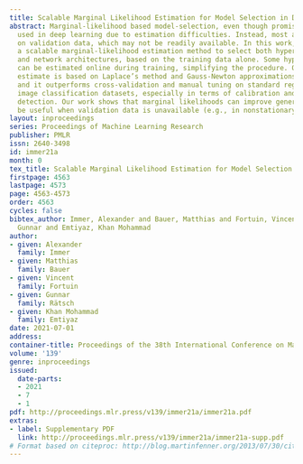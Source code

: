 ```yaml
---
title: Scalable Marginal Likelihood Estimation for Model Selection in Deep Learning
abstract: Marginal-likelihood based model-selection, even though promising, is rarely
  used in deep learning due to estimation difficulties. Instead, most approaches rely
  on validation data, which may not be readily available. In this work, we present
  a scalable marginal-likelihood estimation method to select both hyperparameters
  and network architectures, based on the training data alone. Some hyperparameters
  can be estimated online during training, simplifying the procedure. Our marginal-likelihood
  estimate is based on Laplace’s method and Gauss-Newton approximations to the Hessian,
  and it outperforms cross-validation and manual tuning on standard regression and
  image classification datasets, especially in terms of calibration and out-of-distribution
  detection. Our work shows that marginal likelihoods can improve generalization and
  be useful when validation data is unavailable (e.g., in nonstationary settings).
layout: inproceedings
series: Proceedings of Machine Learning Research
publisher: PMLR
issn: 2640-3498
id: immer21a
month: 0
tex_title: Scalable Marginal Likelihood Estimation for Model Selection in Deep Learning
firstpage: 4563
lastpage: 4573
page: 4563-4573
order: 4563
cycles: false
bibtex_author: Immer, Alexander and Bauer, Matthias and Fortuin, Vincent and R{\"a}tsch,
  Gunnar and Emtiyaz, Khan Mohammad
author:
- given: Alexander
  family: Immer
- given: Matthias
  family: Bauer
- given: Vincent
  family: Fortuin
- given: Gunnar
  family: Rätsch
- given: Khan Mohammad
  family: Emtiyaz
date: 2021-07-01
address:
container-title: Proceedings of the 38th International Conference on Machine Learning
volume: '139'
genre: inproceedings
issued:
  date-parts:
  - 2021
  - 7
  - 1
pdf: http://proceedings.mlr.press/v139/immer21a/immer21a.pdf
extras:
- label: Supplementary PDF
  link: http://proceedings.mlr.press/v139/immer21a/immer21a-supp.pdf
# Format based on citeproc: http://blog.martinfenner.org/2013/07/30/citeproc-yaml-for-bibliographies/
---
```

